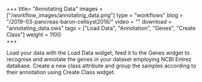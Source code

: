 +++
title= "Annotating Data"
images =  ["/workflow_images/annotating_data.png"]
type = "workflows"
blog =  "/2019-03-pancreas-baron-cellsyst2016/"
video = ""
download = "annotating_data.ows"
tags = ["Load Data", "Annotation", "Genes", "Create Class"]
weight = 1100   
+++

Load your data with the Load Data widget, feed it to the Genes widget to recognise and annotate the genes in your dataset employing NCBI Entrez database. Create a new class attribute and group the samples according to their annotation using Create Class widget. 
